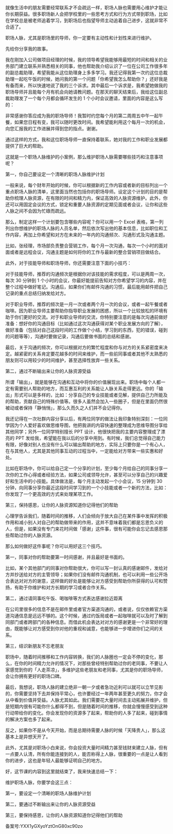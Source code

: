 就像生活中的朋友需要经常联系才不会疏远一样，职场人脉也需要用心维护才能让你长期获益。很多职场新人会把学校里的一些思考方式和行为方式带到职场，比如在学校总是被老师追着学习，到职场后也指望导师主动追着自己进步，这就非常不合适了。

职场人脉，尤其是职场里的导师，你一定要有主动性和计划性来进行维护。

先给你分享我的故事。

我在刚加入公司做项目经理的时候，我的领导希望我能够用最短的时间和相关的业务部门建立联系并熟悉相关的同事，他也帮助我介绍认识了一位在公司工作很多年的副总裁助理，希望我能从这位助理身上多多学习。我还记得我第一次约这位总裁助理一起吃午饭的时候，她问我的第一个问题「你希望我怎么帮助你？」还好我是有备而来，所以快速地说了我的三个诉求。其中最后一个诉求是，我希望她做我的职场导师并且能每个月有机会向她请教问题。在那天的聊天结束后，我给这位副总裁助理发了一个每个月都会循环发生的 1 个小时会议邀请，里面的内容是这么写的：

非常感谢你答应成为我的职场导师！我暂时约您每个月的第二周周五中午一起午餐，如果您日程有变，我可以随时更改时间。我希望能利用这个每月一次的机会，向您汇报我的工作进展并得到您的指点。谢谢。

通过这样的方式，我和这位职场导师一直保持着联系，她对我的工作和职业发展都提供了巨大的帮助。

这就是一个职场人脉维护的小案例，那么维护职场人脉需要哪些技巧和注意事项呢？

第一，你自己要设定一个清晰的职场人脉维护计划

一般来说，每个财年开始的时候，你可以根据新的工作内容或者新的目标列出一个重点职场人脉的清单，这里面当然也包括你的职场导师。设定这个计划的目的是帮助你梳理人脉资源，在有限的时间和精力内，保证高效的人脉资源维护。此外，你还可以用固定会议的方式，锁定和重要人脉资源的定期见面或者会议，让你和这些人脉之间不会因为忙碌而疏远。

那么，制定这样一个计划要包含哪些内容呢？你可以用一个 Excel 表格，第一列列出你想维护的职场人脉的人员名单，然后依次写出他的基本信息，比如职位和工作内容，再加上你希望和对方在未来的一年内的沟通频次、沟通形式及沟通主题。

比如，张经理，市场部负责整合营销工作，每个月一次沟通，每次一个小时的面对面或者是远程会议，沟通主题是如何将你的工作与最新的整合营销项目做结合。

此外，对于技能导师和职场导师，你还需要注意下面的小技巧：

对于技能导师，推荐的沟通频次是根据你对该技能的需求程度，可以是两周一次，每次 30 分钟到 1 个小时的会议，你最好能提前告知对方你希望学习的内容，并在整个过程中做好笔记。沟通后，如果你们有邮件沟通的习惯，最后能用邮件把自己记录的重点总结归纳发给对方。

对于职业导师，推荐的频次是一月一次或者两个月一次的会议，或者一起午餐或者咖啡。因为职业导师主要帮助你指导职业发展的困惑，所以一个比较放松的环境有助于你们更好的交流。对于和职业导师的交流，你特别要注意的是每次沟通前做好准备：想好你的沟通目标（比如通过这次沟通获得对某个职业发展方向的了解），做好准备（包括对自己这段时间的工作做个小结，学习到的东西，犯的错误，碰到的问题等等），沟通时要做记录，沟通后要做书面的总结和感谢。

最后，关于沟通的频次，你可以根据对方的繁忙程度和你与对方的关系紧密度来决定。越紧密的关系肯定要花越多的时间来维护，而一些前同事或者其他不太熟悉的朋友则可以用较少的时间维护，甚至选择性放弃一些关系。

第二，通过不断输出来让你的人脉资源受益

所谓「输出」，就是能够在沟通和互动中将你的价值展现出来。职场中每个人都一定有需要别人帮助的地方，而互惠互利的关系能让人脉关系走得更远。你的「输出」形式可以是多样的，比如：分享自己的专业技能或者见解，提供自己力所能及的帮助，贡献自己的特殊价值等。很多人虽然会加入一些圈子，但是在里面仍然很被动或者保持「静悄悄」，那么久而久之人们并不会记得你。

我还记得在一次社群内容分享以后，有两位同学的做法让我印象特别深刻：一位同学因为个人爱好喜欢做思维导图，他把我讲的内容快速的整理成为思维导图分享给其他同学；另外一位同学特别擅长 PPT 设计，他很快把我的主要内容整理成了漂亮的 PPT 发给我，希望能在我以后的分享中用到。有时候，我们总觉得自己能力有限，好像对别人也没有什么可以输出帮助的地方，实际上只要你是一个有心人，在与其他人，尤其是其他同事互动的过程当中，一定能给对方带来一些实惠和好处。

比如在职场中，你可以给自己定一个分享的计划，至少每个月给自己的同事分享一次你的工作心得或者经验方法，如果公司或领导允许，甚至可以分享自己的兴趣爱好和生活中的小技能。具体做法是，每个月主动发起一个小会议，15 分钟到 30 分钟，向同事分享你最近这段时间学习到的一个小技能或者一个新的方法，比如：你发现了一个更高效的方式来处理某项工作。

第三，保持感恩，让你的人脉资源知道你记得他们的帮助

心理学告诉我们，随着时间的推移，人们会倾向于放大自己在某件事中发挥的积极作用和减小别人对自己的帮助做带来的作用，这并不意味着我们都是忘恩负义的人，但是，如果没有专门来花时间做「感谢」这件事，很有可能你会忘记去感恩那些帮助过你的人脉资源。

那么如何做好这件事呢？你可以用好这三个技巧。

第一，同事对你的帮助要第一时间感谢，并且最好是书面的。

比如，某个其他部门的同事对你帮助很大，你可以写一封认真的感谢邮件，发给对方并抄送给对方的主管领导；如果你们没有邮件沟通机制，也可以利用一些公开场合表达对对方的谢意，这样做的好处是能够让对方感受到帮助你所获得的认可和赞扬，有助于你维护和对方长期的学习或者合作关系。

第二，通过请同事吃午饭、喝咖啡等方式表达感谢拉近距离

在公司里很多的信息不是在邮件里或者官方渠道沟通的，或者说，仅仅依赖官方渠道沟通信息是远远不够的。这个时候，通过约饭局或者一起咖啡就可以及时了解到同部门或者跨部门的各种信息。而借此机会表达对对方的感谢更是一个非常好的理由，既能够让对方感受到你对他的重视和诚意，也能够进一步增进你们之间的关系。

第三，结识新朋友不忘老朋友

职场中，随着时间推移和工作内容转换，我们的人脉圈也一定会不停的变化，那么，在你的时间精力允许的情况下，对那些曾经特别帮助过你的老同事，不要让人家感觉到你的「人走茶凉」，多维护这些老朋友和老同事，尤其是你的职场导师，会让你拥有更好的职场口碑。

最后，我想说，职场人脉的建立绝非一朝一夕或者急功近利可以就可以立竿见影的，你需要坚持下去并保持平常心，也许要经过一年两年甚至更久的努力，你才会从中看到价值并受益。人脉尤其如此。我们需要花大量时间去主动拓展并维护，但是短期内很有可能你什么都得不到，但是随着时间的推移，你就会慢慢感受到这种行动带给你的变化。你会发现你的资源多了起来，帮助你的人多了起来，碰到事情的解决方案也多了起来。

反之，如果你不是从今天开始，而是总期待需要人脉的时候「天降贵人」，那么这基本上是异想天开了。

此外，尤其是对职场小白来说，你会投资大量时间精力甚至钱财来建立人脉，但有一点要人认清，所有你能连接到的人，能否称得上人脉，很重要的一点是让人看到你的进步，这也是年轻人最能够证明自己的地方。

好，这节课的内容到这里就结束了，我来快速总结一下：

维护职场人脉，你要学会这三点：

第一，要设定一个清晰的职场人脉维护计划

第二，要通过不断输出来让你的人脉资源受益

第三，要保持感恩，让你的人脉资源知道你记得他们的帮助

备案号:YXX1yGXyoYztOnG80xc90zo